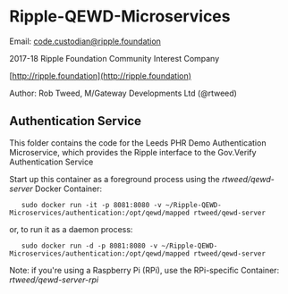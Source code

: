 # Ripple-QEWD-Microservices

Email: <code.custodian@ripple.foundation>

2017-18 Ripple Foundation Community Interest Company 

[http://ripple.foundation](http://ripple.foundation)

Author: Rob Tweed, M/Gateway Developments Ltd (@rtweed)

## Authentication Service

This folder contains the code for the Leeds PHR Demo Authentication Microservice, which provides the Ripple interface to the Gov.Verify Authentication Service

Start up this container as a foreground process using the *rtweed/qewd-server* Docker Container:

       sudo docker run -it -p 8081:8080 -v ~/Ripple-QEWD-Microservices/authentication:/opt/qewd/mapped rtweed/qewd-server

or, to run it as a daemon process:

       sudo docker run -d -p 8081:8080 -v ~/Ripple-QEWD-Microservices/authentication:/opt/qewd/mapped rtweed/qewd-server


Note: if you're using a Raspberry Pi (RPi), use the RPi-specific Container: *rtweed/qewd-server-rpi*